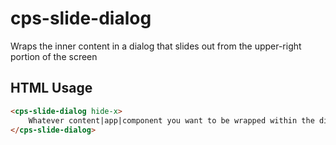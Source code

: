 # cps-slide-dialog
Wraps the inner content in a dialog that slides out from the upper-right portion of the screen

## HTML Usage
```html
<cps-slide-dialog hide-x>
	Whatever content|app|component you want to be wrapped within the dialog
</cps-slide-dialog>
```
